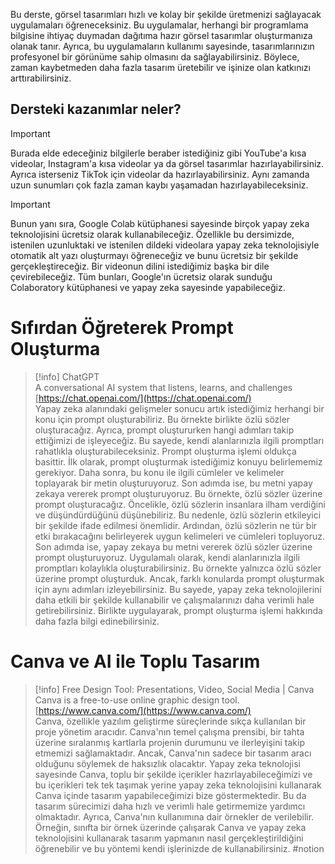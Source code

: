 Bu derste, görsel tasarımları hızlı ve kolay bir şekilde üretmenizi sağlayacak uygulamaları öğreneceksiniz. Bu uygulamalar, herhangi bir programlama bilgisine ihtiyaç duymadan dağıtıma hazır görsel tasarımlar oluşturmanıza olanak tanır. Ayrıca, bu uygulamaların kullanımı sayesinde, tasarımlarınızın profesyonel bir görünüme sahip olmasını da sağlayabilirsiniz. Böylece, zaman kaybetmeden daha fazla tasarım üretebilir ve işinize olan katkınızı arttırabilirsiniz.
## Dersteki kazanımlar neler?

> [!important]  
> Burada elde edeceğiniz bilgilerle beraber istediğiniz gibi YouTube'a kısa videolar, Instagram'a kısa videolar ya da görsel tasarımlar hazırlayabilirsiniz. Ayrıca isterseniz TikTok için videolar da hazırlayabilirsiniz. Aynı zamanda uzun sunumları çok fazla zaman kaybı yaşamadan hazırlayabileceksiniz.  
  
> [!important]  
> Bunun yanı sıra, Google Colab kütüphanesi sayesinde birçok yapay zeka teknolojisini ücretsiz olarak kullanabileceğiz. Özellikle bu dersimizde, istenilen uzunluktaki ve istenilen dildeki videolara yapay zeka teknolojisiyle otomatik alt yazı oluşturmayı öğreneceğiz ve bunu ücretsiz bir şekilde gerçekleştireceğiz. Bir videonun dilini istediğimiz başka bir dile çevirebileceğiz. Tüm bunları, Google'ın ücretsiz olarak sunduğu Colaboratory kütüphanesi ve yapay zeka sayesinde yapabileceğiz.  
# **Sıfırdan Öğreterek Prompt Oluşturma**

> [!info] ChatGPT  
> A conversational AI system that listens, learns, and challenges  
> [https://chat.openai.com/](https://chat.openai.com/)  
Yapay zeka alanındaki gelişmeler sonucu artık istediğimiz herhangi bir konu için prompt oluşturabiliriz. Bu örnekte birlikte özlü sözler oluşturacağız. Ayrıca, prompt oluştururken hangi adımları takip ettiğimizi de işleyeceğiz. Bu sayede, kendi alanlarınızla ilgili promptları rahatlıkla oluşturabileceksiniz.
Prompt oluşturma işlemi oldukça basittir. İlk olarak, prompt oluşturmak istediğimiz konuyu belirlememiz gerekiyor. Daha sonra, bu konu ile ilgili cümleler ve kelimeler toplayarak bir metin oluşturuyoruz. Son adımda ise, bu metni yapay zekaya vererek prompt oluşturuyoruz.
Bu örnekte, özlü sözler üzerine prompt oluşturacağız. Öncelikle, özlü sözlerin insanlara ilham verdiğini ve düşündürdüğünü düşünebiliriz. Bu nedenle, özlü sözlerin etkileyici bir şekilde ifade edilmesi önemlidir. Ardından, özlü sözlerin ne tür bir etki bırakacağını belirleyerek uygun kelimeleri ve cümleleri topluyoruz. Son adımda ise, yapay zekaya bu metni vererek özlü sözler üzerine prompt oluşturuyoruz.
Uygulamalı olarak, kendi alanlarınızla ilgili promptları kolaylıkla oluşturabilirsiniz. Bu örnekte yalnızca özlü sözler üzerine prompt oluşturduk. Ancak, farklı konularda prompt oluşturmak için aynı adımları izleyebilirsiniz. Bu sayede, yapay zeka teknolojilerini daha etkili bir şekilde kullanabilir ve çalışmalarınızı daha verimli hale getirebilirsiniz. Birlikte uygulayarak, prompt oluşturma işlemi hakkında daha fazla bilgi edinebilirsiniz.
# **Canva ve AI ile Toplu Tasarım**

> [!info] Free Design Tool: Presentations, Video, Social Media | Canva  
> Canva is a free-to-use online graphic design tool.  
> [https://www.canva.com/](https://www.canva.com/)  
Canva, özellikle yazılım geliştirme süreçlerinde sıkça kullanılan bir proje yönetim aracıdır. Canva'nın temel çalışma prensibi, bir tahta üzerine sıralanmış kartlarla projenin durumunu ve ilerleyişini takip etmemizi sağlamaktadır.
Ancak, Canva'nın sadece bir tasarım aracı olduğunu söylemek de haksızlık olacaktır. Yapay zeka teknolojisi sayesinde Canva, toplu bir şekilde içerikler hazırlayabileceğimizi ve bu içerikleri tek tek taşımak yerine yapay zeka teknolojisini kullanarak Canva içinde tasarım yapabileceğimizi bize göstermektedir. Bu da tasarım sürecimizi daha hızlı ve verimli hale getirmemize yardımcı olmaktadır.
Ayrıca, Canva'nın kullanımına dair örnekler de verilebilir. Örneğin, sınıfta bir örnek üzerinde çalışarak Canva ve yapay zeka teknolojisini kullanarak tasarım yapmanın nasıl gerçekleştirildiğini öğrenebilir ve bu yöntemi kendi işlerinizde de kullanabilirsiniz.
#notion